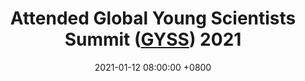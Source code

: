 ---
title: Attended Global Young Scientists Summit (<a href="https://www.nrf.gov.sg/gyss">GYSS</a>) 2021
date: 2021-01-12 08:00:00 +0800
---